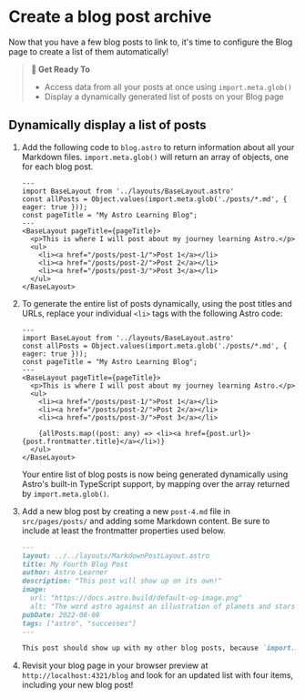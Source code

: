 # Create a blog post archive

Now that you have a few blog posts to link to, it's time to configure the Blog page to create a list of them automatically!

> **🎯 Get Ready To**
>
> - Access data from all your posts at once using `import.meta.glob()`
> - Display a dynamically generated list of posts on your Blog page

## Dynamically display a list of posts

1. Add the following code to `blog.astro` to return information about all your Markdown files. `import.meta.glob()` will return an array of objects, one for each blog post.

   ```astro title="src/pages/blog.astro" ins={3}
   ---
   import BaseLayout from '../layouts/BaseLayout.astro'
   const allPosts = Object.values(import.meta.glob('./posts/*.md', { eager: true }));
   const pageTitle = "My Astro Learning Blog";
   ---
   <BaseLayout pageTitle={pageTitle}>
     <p>This is where I will post about my journey learning Astro.</p>
     <ul>
       <li><a href="/posts/post-1/">Post 1</a></li>
       <li><a href="/posts/post-2/">Post 2</a></li>
       <li><a href="/posts/post-3/">Post 3</a></li>
     </ul>
   </BaseLayout>
   ```

2. To generate the entire list of posts dynamically, using the post titles and URLs, replace your individual `<li>` tags with the following Astro code:

   ```astro title="src/pages/blog.astro" del={9,10,11} ins={13}
   ---
   import BaseLayout from '../layouts/BaseLayout.astro'
   const allPosts = Object.values(import.meta.glob('./posts/*.md', { eager: true }));
   const pageTitle = "My Astro Learning Blog";
   ---
   <BaseLayout pageTitle={pageTitle}>
     <p>This is where I will post about my journey learning Astro.</p>
     <ul>
       <li><a href="/posts/post-1/">Post 1</a></li>
       <li><a href="/posts/post-2/">Post 2</a></li>
       <li><a href="/posts/post-3/">Post 3</a></li>

       {allPosts.map((post: any) => <li><a href={post.url}>{post.frontmatter.title}</a></li>)}
     </ul>
   </BaseLayout>
   ```

   Your entire list of blog posts is now being generated dynamically using Astro's built-in TypeScript support, by mapping over the array returned by `import.meta.glob()`.

3. Add a new blog post by creating a new `post-4.md` file in `src/pages/posts/` and adding some Markdown content. Be sure to include at least the frontmatter properties used below.

   ```markdown
   ---
   layout: ../../layouts/MarkdownPostLayout.astro
   title: My Fourth Blog Post
   author: Astro Learner
   description: "This post will show up on its own!"
   image:
     url: "https://docs.astro.build/default-og-image.png"
     alt: "The word astro against an illustration of planets and stars."
   pubDate: 2022-08-08
   tags: ["astro", "successes"]
   ---

   This post should show up with my other blog posts, because `import.meta.glob()` is returning a list of all my posts in order to create my list.
   ```

4. Revisit your blog page in your browser preview at `http://localhost:4321/blog` and look for an updated list with four items, including your new blog post!
